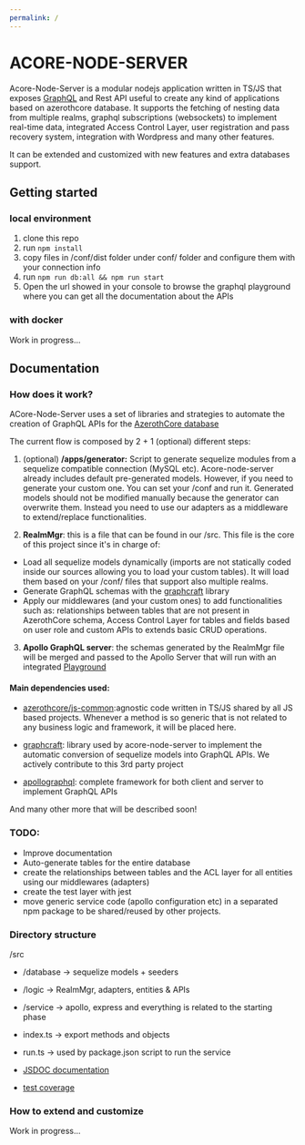 ```yaml
---
permalink: /
---
```


# ACORE-NODE-SERVER

Acore-Node-Server is a modular nodejs application written in TS/JS that exposes [GraphQL](https://graphql.org/) and Rest API useful to create any kind of applications based on
azerothcore database. It supports the fetching of nesting data from multiple realms, graphql subscriptions (websockets) to implement real-time data, integrated Access Control Layer, user registration and pass recovery system, integration with Wordpress and many other features. 

It can be extended and customized with new features and extra databases support.

## Getting started

### local environment

1. clone this repo
2. run `npm install`
3. copy files in /conf/dist folder under conf/ folder and configure them with your connection info
4. run `npm run db:all && npm run start`
5. Open the url showed in your console to browse the graphql playground where you can get all the documentation about the APIs

### with docker

Work in progress...

## Documentation

### How does it work?

ACore-Node-Server uses a set of libraries and strategies to automate the creation of GraphQL APIs for the [AzerothCore database](https://www.azerothcore.org/wiki/documentation_index#database)

The current flow is composed by 2 + 1 (optional) different steps: 

1. (optional) **/apps/generator:** Script to generate sequelize modules from a sequelize compatible connection (MySQL etc). Acore-node-server already includes default pre-generated models. However, if you need to generate your custom one. You can set your /conf and run it. Generated models should not be modified manually because the generator can overwrite them. Instead you need to use our adapters as a middleware to extend/replace functionalities.

2. **RealmMgr**: this is a file that can be found in our /src. This file is the core of this project since it's in charge of:
 - Load all sequelize models dynamically (imports are not statically coded inside our sources allowing you to load your custom tables). It will load them based on your /conf/ files that support also multiple realms.
 - Generate GraphQL schemas with the [graphcraft](https://github.com/almost-full-stack/graphcraft) library
 - Apply our middlewares (and your custom ones) to add functionalities such as: relationships between tables that are not present in AzerothCore schema, Access Control Layer for tables and fields based on user role and custom APIs to extends basic CRUD operations.

3. **Apollo GraphQL server**: the schemas generated by the RealmMgr file will be merged and passed to the Apollo Server that will run with an integrated [Playground](https://www.apollographql.com/docs/apollo-server/testing/graphql-playground/)


#### Main dependencies used:

* [azerothcore/js-common](https://github.com/azerothcore/js-common):agnostic code written in TS/JS shared by all JS based projects. Whenever a method is so generic that is not related to any business logic and framework, it will be placed here.

* [graphcraft](https://github.com/almost-full-stack/graphcraft): library used by acore-node-server to implement the automatic conversion of sequelize models into GraphQL APIs. We actively contribute to this 3rd party project

* [apollographql](https://www.apollographql.com/): complete framework for both client and server to implement GraphQL APIs

And many other more that will be described soon!

### TODO:

- Improve documentation
- Auto-generate tables for the entire database
- create the relationships between tables and the ACL layer for all entities using our middlewares (adapters)
- create the test layer with jest
- move generic service code (apollo configuration etc) in a separated npm package to be shared/reused by other projects.

### Directory structure

/src

- /database -> sequelize models + seeders
- /logic -> RealmMgr, adapters, entities & APIs
- /service -> apollo, express and everything is related to the starting phase
- index.ts -> export methods and objects
- run.ts -> used by package.json script to run the service

- [JSDOC documentation](jsdoc/)

- [test coverage](coverage/lcov-report)

### How to extend and customize

Work in progress...
